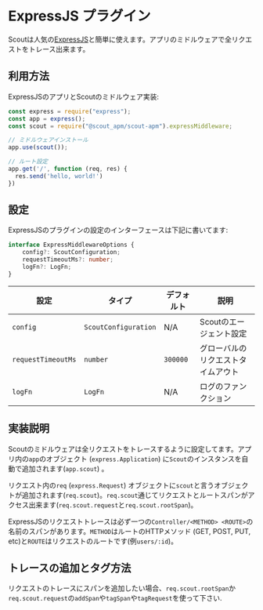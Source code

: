 # ExpressJS プラグイン #

Scoutは人気の[ExpressJS](https://expressjs.com)と簡単に使えます。アプリのミドルウェアで全リクエストをトレース出来ます。

## 利用方法 ##

ExpressJSのアプリとScoutのミドルウェア実装:

```javascript
const express = require("express");
const app = express();
const scout = require("@scout_apm/scout-apm").expressMiddleware;

// ミドルウェアインストール
app.use(scout());

// ルート設定
app.get('/', function (req, res) {
  res.send('hello, world!')
})
```

## 設定 ##

ExpressJSのプラグインの設定のインターフェースは下記に書いてます:

```typescript
interface ExpressMiddlewareOptions {
    config?: ScoutConfiguration;
    requestTimeoutMs?: number;
    logFn?: LogFn;
}
```

| 設定               | タイプ               | デフォルト | 説明                               |
|--------------------|----------------------|------------|------------------------------------|
| `config`           | `ScoutConfiguration` | N/A        | Scoutのエージェント設定            |
| `requestTimeoutMs` | `number`             | `300000`   | グローバルのリクエストタイムアウト |
| `logFn`            | `LogFn`              | N/A        | ログのファンクション               |

## 実装説明 ##

Scoutのミドルウェアは全リクエストをトレースするように設定してます。アプリ内の`app`のオブジェクト (`express.Application`) に`Scout`のインスタンスを自動で追加されます(`app.scout`) 。

リクエスト内の`req` (`express.Request`) オブジェクトに`scout`と言うオブジェクトが追加されます(`req.scout`)。`req.scout`通じてリクエストとルートスパンがアクセス出来ます(`req.scout.request`と`req.scout.rootSpan`)。

ExpressJSのリクエストトレースは必ず一つの`Controller/<METHOD> <ROUTE>`の名前のスパンがあります。`METHOD`はルートのHTTPメソッド (GET, POST, PUT, etc)と`ROUTE`はリクエストのルートです(例`users/:id`)。

## トレースの追加とタグ方法 ##

リクエストのトレースにスパンを追加したい場合、`req.scout.rootSpan`か`req.scout.request`の`addSpan`や`tagSpan`や`tagRequest`を使って下さい.

